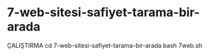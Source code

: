 # 7-web-sitesi-safiyet-tarama-bir-arada

ÇALIŞTIRMA 
cd 7-web-sitesi-safiyet-tarama-bir-arada
bash 7web.sh
